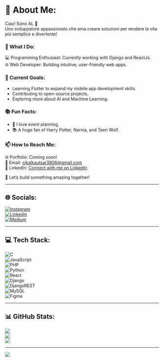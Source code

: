 # 💫 About Me:
Ciao! Sono AL 🚀  
Uno sviluppatore appassionato che ama creare soluzioni per rendere la vita più semplice e divertente!  

### 🌟 What I Do:
💻 Programming Enthusiast: Currently working with Django and ReactJs.  
🌐 Web Developer: Building intuitive, user-friendly web apps.  

### 🎯 Current Goals:
- Learning Flutter to expand my mobile app development skills.  
- Contributing to open-source projects.  
- Exploring more about AI and Machine Learning.  

### 📚 Fun Facts:
- 🧠 I love event planning.  
- 📚 A huge fan of Harry Potter, Narnia, and Teen Wolf.  

### 📫 How to Reach Me:
🌐 Portfolio: Coming soon!  
💌 Email: [cikalkautsar3806@gmail.com](mailto:cikalkautsar3806@gmail.com)  
💼 LinkedIn: [Connect with me on LinkedIn](https://www.linkedin.com/in/cikalkautsar)  

🚀 Let’s build something amazing together!  

---

## 🌐 Socials:
[![Instagram](https://img.shields.io/badge/Instagram-%23E4405F.svg?logo=Instagram&logoColor=white)](https://instagram.com/cikaalkautsar)  
[![LinkedIn](https://img.shields.io/badge/LinkedIn-%230077B5.svg?logo=linkedin&logoColor=white)](https://linkedin.com/in/cikalkautsar)  
[![Medium](https://img.shields.io/badge/Medium-12100E?logo=medium&logoColor=white)](https://medium.com/@alqadr)  

---

## 💻 Tech Stack:
![C](https://img.shields.io/badge/c-%2300599C.svg?style=for-the-badge&logo=c&logoColor=white)  
![JavaScript](https://img.shields.io/badge/javascript-%23323330.svg?style=for-the-badge&logo=javascript&logoColor=%23F7DF1E)  
![PHP](https://img.shields.io/badge/php-%23777BB4.svg?style=for-the-badge&logo=php&logoColor=white)  
![Python](https://img.shields.io/badge/python-3670A0?style=for-the-badge&logo=python&logoColor=ffdd54)  
![React](https://img.shields.io/badge/react-%2320232a.svg?style=for-the-badge&logo=react&logoColor=%2361DAFB)  
![Django](https://img.shields.io/badge/django-%23092E20.svg?style=for-the-badge&logo=django&logoColor=white)  
![DjangoREST](https://img.shields.io/badge/DJANGO-REST-ff1709?style=for-the-badge&logo=django&logoColor=white&color=ff1709&labelColor=gray)  
![MySQL](https://img.shields.io/badge/mysql-4479A1.svg?style=for-the-badge&logo=mysql&logoColor=white)  
![Figma](https://img.shields.io/badge/figma-%23F24E1E.svg?style=for-the-badge&logo=figma&logoColor=white)  

---

## 📊 GitHub Stats:
![](https://github-readme-stats.vercel.app/api?username=cikalkautsar&theme=dark&hide_border=false&include_all_commits=true&count_private=true)  
![](https://github-readme-streak-stats.herokuapp.com/?user=cikalkautsar&theme=dark&hide_border=false)  
![](https://github-readme-stats.vercel.app/api/top-langs/?username=cikalkautsar&theme=dark&hide_border=false&include_all_commits=true&count_private=true&layout=compact)  

---

[![](https://visitcount.itsvg.in/api?id=cikalkautsar&icon=2&color=1)](https://visitcount.itsvg.in)
